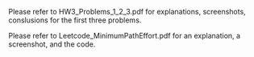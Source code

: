 Please refer to HW3_Problems_1_2_3.pdf for explanations, screenshots, conslusions for the first three problems.

Please refer to Leetcode_MinimumPathEffort.pdf for an explanation, a screenshot, and the code.
